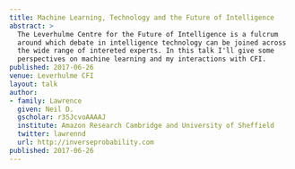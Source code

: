 ```yaml
---
title: Machine Learning, Technology and the Future of Intelligence
abstract: >
  The Leverhulme Centre for the Future of Intelligence is a fulcrum
  around which debate in intelligence technology can be joined across
  the wide range of intereted experts. In this talk I'll give some
  perspectives on machine learning and my interactions with CFI.
published: 2017-06-26
venue: Leverhulme CFI
layout: talk
author:
- family: Lawrence
  given: Neil D.
  gscholar: r3SJcvoAAAAJ
  institute: Amazon Research Cambridge and University of Sheffield
  twitter: lawrennd
  url: http://inverseprobability.com
published: 2017-06-26
---
```

